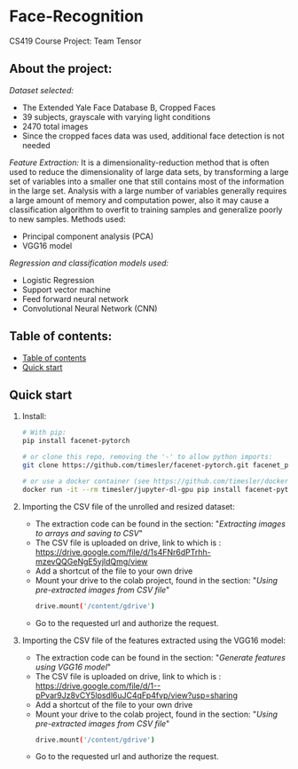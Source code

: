# Face-Recognition
CS419 Course Project: Team Tensor

## About the project:
*Dataset selected:*
* The Extended Yale Face Database B, Cropped Faces
* 39 subjects, grayscale with varying light conditions
* 2470 total images
* Since the cropped faces data was used, additional face detection is not needed

*Feature Extraction:* It is a dimensionality-reduction method that is often used to reduce the dimensionality of large data sets, by transforming a large set of variables into a smaller one that still contains most of the information in the large set. Analysis with a large number of variables generally requires a large amount of memory and computation power, also it may cause a classification algorithm to overfit to training samples and generalize poorly to new samples. Methods used:
* Principal component analysis (PCA)
* VGG16 model

*Regression and classification models used:*
* Logistic Regression
* Support vector machine
* Feed forward neural network
* Convolutional Neural Network (CNN)




## Table of contents:
* [Table of contents](#table-of-contents)
* [Quick start](#quick-start)


## Quick start

1. Install:
    
    ```bash
    # With pip:
    pip install facenet-pytorch
    
    # or clone this repo, removing the '-' to allow python imports:
    git clone https://github.com/timesler/facenet-pytorch.git facenet_pytorch
    
    # or use a docker container (see https://github.com/timesler/docker-jupyter-dl-gpu):
    docker run -it --rm timesler/jupyter-dl-gpu pip install facenet-pytorch && ipython
    ```
    
2. Importing the CSV file of the unrolled and resized dataset:
   
   * The extraction code can be found in the section: "*Extracting images to arrays and saving to CSV*"
   * The CSV file is uploaded on drive, link to which is : https://drive.google.com/file/d/1s4FNr6dPTrhh-mzevQQGeNgE5yjldQmg/view
   * Add a shortcut of the file to your own drive
   * Mount your drive to the colab project, found in the section: "*Using pre-extracted images from CSV file*"
        ```bash
        drive.mount('/content/gdrive')
        ```
   * Go to the requested url and authorize the request.

    
3. Importing the CSV file of the features extracted using the VGG16 model:
   
   * The extraction code can be found in the section: "*Generate features using VGG16 model*"
   * The CSV file is uploaded on drive, link to which is : https://drive.google.com/file/d/1--pPvar9Jz8vCY5lpsdl6uJC4qFp4fvp/view?usp=sharing
   * Add a shortcut of the file to your own drive
   * Mount your drive to the colab project, found in the section: "*Using pre-extracted images from CSV file*"
        ```bash
        drive.mount('/content/gdrive')
        ```
   * Go to the requested url and authorize the request.
        
